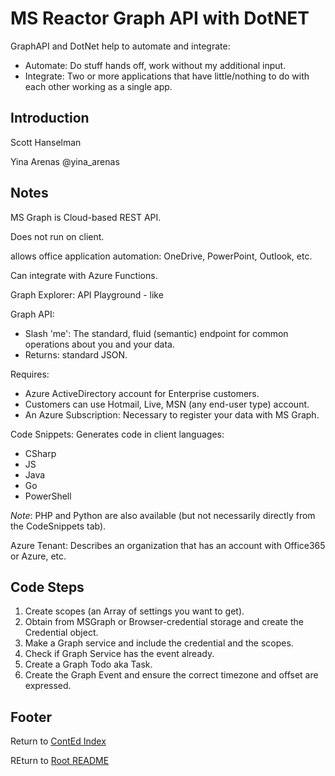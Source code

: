# MS Reactor Graph API with DotNET

GraphAPI and DotNet help to automate and integrate:

- Automate: Do stuff hands off, work without my additional input.
- Integrate: Two or more applications that have little/nothing to do with each other working as a single app.

## Introduction

Scott Hanselman

Yina Arenas @yina_arenas

## Notes

MS Graph is Cloud-based REST API.

Does not run on client.

allows office application automation: OneDrive, PowerPoint, Outlook, etc.

Can integrate with Azure Functions.

Graph Explorer: API Playground - like 

Graph API:

- Slash 'me': The standard, fluid (semantic) endpoint for common operations about you and your data.
- Returns: standard JSON.

Requires:

- Azure ActiveDirectory account for Enterprise customers.
- Customers can use Hotmail, Live, MSN (any end-user type) account.
- An Azure Subscription: Necessary to register your data with MS Graph.

Code Snippets: Generates code in client languages:

- CSharp
- JS
- Java
- Go
- PowerShell

*Note*: PHP and Python are also available (but not necessarily directly from the CodeSnippets tab).

Azure Tenant: Describes an organization that has an account with Office365 or Azure, etc.

## Code Steps

1. Create scopes (an Array of settings you want to get).
1. Obtain from MSGraph or Browser-credential storage and create the Credential object.
1. Make a Graph service and include the credential and the scopes.
1. Check if Graph Service has the event already.
1. Create a Graph Todo aka Task.
1. Create the Graph Event and ensure the correct timezone and offset are expressed.

## Footer

Return to [ContEd Index](./conted-index.html)

REturn to [Root README](../README.html)
